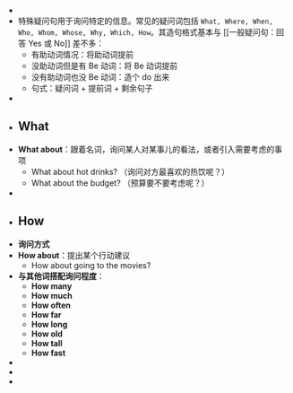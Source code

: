 -
- 特殊疑问句用于询问特定的信息。常见的疑问词包括 `What, Where, When, Who, Whom, Whose, Why, Which, How`。其造句格式基本与 [[一般疑问句：回答 Yes 或 No]] 差不多：
	- 有助动词情况：将助动词提前
	- 没助动词但是有 Be 动词：将 Be 动词提前
	- 没有助动词也没 Be 动词：造个 do 出来
	- 句式：疑问词 + 提前词 + 剩余句子
-
- ## What
- **What about**：跟着名词，询问某人对某事儿的看法，或者引入需要考虑的事项
	- What about hot drinks? （询问对方最喜欢的热饮呢？）
	- What about the budget? （预算要不要考虑呢？）
-
- ## How
- **询问方式**
- **How about**：提出某个行动建议
	- How about going to the movies?
- **与其他词搭配询问程度**：
	- **How many**
	- **How much**
	- **How often**
	- **How far**
	- **How long**
	- **How old**
	- **How tall**
	- **How fast**
-
-
-
